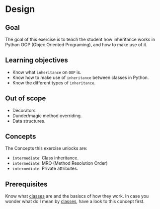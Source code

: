 # Design

## Goal

The goal of this exercise is to teach the student how inheritance works in Python OOP (Objec Oriented Programing), and how to make use of it.

## Learning objectives

- Know what `inheritance` on `OOP` is.
- Know how to make use of `inheritance` between classes in Python.
- Know the different types of `inheritance`.

## Out of scope

- Decorators.
- Dunder/magic method overriding.
- Data structures.

## Concepts

The Concepts this exercise unlocks are:

- `intermediate`: Class inheritance.
- `intermediate`: MRO (Method Resolution Order)
- `intermediate`: Private attributes. 

## Prerequisites

Know what [classes][classes] are and the basiscs of how they work. In case you wonder what do I mean by [classes][classes], have a look to this concept first.

[classes]: https://github.com/exercism/classes